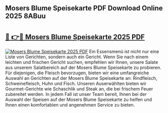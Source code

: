 ## Mosers Blume Speisekarte PDF Download Online 2025 8ABuu

# <h2><a href="http://gcckf9i.nevu.top/?p=Mosers+Blume+Speisekarte">🔗 👉🔴 Mosers Blume Speisekarte 2025 PDF</a></h2>

[![Mosers Blume Speisekarte 2025 PDF](https://i.imgur.com/dBaPXMq.png)](http://gcckf9i.nevu.top/?p=Mosers+Blume+Speisekarte)
Ein Essensmenü ist nicht nur eine Liste von Gerichten, sondern auch ein Gericht. Wenn Sie nach einem leichten und frischen Gericht suchen, empfehlen wir Ihnen, unsere Salate aus unserem Salatbereich auf der Mosers Blume Speisekarte zu probieren. Für diejenigen, die Fleisch bevorzugen, bieten wir eine umfangreiche Auswahl an Gerichten auf der Mosers Blume Speisekarte an: Rindfleisch, Schweinefleisch, Huhn und Fisch. Unseren Auserwählten bieten wir Gourmet-Gerichte wie Schaschlik und Steak an, die bei frischem Feuer zubereitet werden. In jedem Fall ist unser Team bereit, Ihnen bei der Auswahl der Speisen auf der Mosers Blume Speisekarte zu helfen und Ihnen einen komfortablen und angenehmen Service zu bieten.
